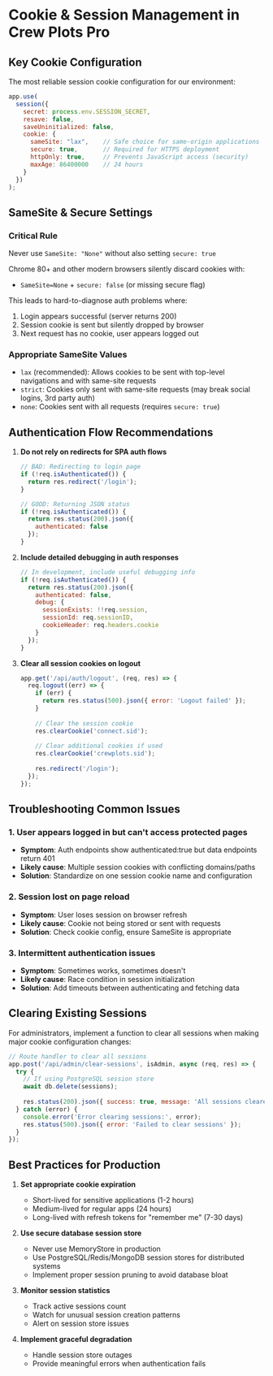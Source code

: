 # Cookie & Session Management in Crew Plots Pro

## Key Cookie Configuration

The most reliable session cookie configuration for our environment:

```javascript
app.use(
  session({
    secret: process.env.SESSION_SECRET,
    resave: false,
    saveUninitialized: false,
    cookie: {
      sameSite: "lax",    // Safe choice for same-origin applications
      secure: true,       // Required for HTTPS deployment
      httpOnly: true,     // Prevents JavaScript access (security)
      maxAge: 86400000    // 24 hours
    }
  })
);
```

## SameSite & Secure Settings

### Critical Rule
Never use `SameSite: "None"` without also setting `secure: true`

Chrome 80+ and other modern browsers silently discard cookies with:
- `SameSite=None` + `secure: false` (or missing secure flag)

This leads to hard-to-diagnose auth problems where:
1. Login appears successful (server returns 200)
2. Session cookie is sent but silently dropped by browser
3. Next request has no cookie, user appears logged out

### Appropriate SameSite Values

- `lax` (recommended): Allows cookies to be sent with top-level navigations and with same-site requests
- `strict`: Cookies only sent with same-site requests (may break social logins, 3rd party auth)
- `none`: Cookies sent with all requests (requires `secure: true`)

## Authentication Flow Recommendations

1. **Do not rely on redirects for SPA auth flows**
   ```javascript
   // BAD: Redirecting to login page
   if (!req.isAuthenticated()) {
     return res.redirect('/login');
   }
   
   // GOOD: Returning JSON status
   if (!req.isAuthenticated()) {
     return res.status(200).json({
       authenticated: false
     });
   }
   ```

2. **Include detailed debugging in auth responses**
   ```javascript
   // In development, include useful debugging info
   if (!req.isAuthenticated()) {
     return res.status(200).json({
       authenticated: false,
       debug: {
         sessionExists: !!req.session,
         sessionId: req.sessionID,
         cookieHeader: req.headers.cookie
       }
     });
   }
   ```

3. **Clear all session cookies on logout**
   ```javascript
   app.get('/api/auth/logout', (req, res) => {
     req.logout((err) => {
       if (err) {
         return res.status(500).json({ error: 'Logout failed' });
       }
       
       // Clear the session cookie
       res.clearCookie('connect.sid');
       
       // Clear additional cookies if used
       res.clearCookie('crewplots.sid');
       
       res.redirect('/login');
     });
   });
   ```

## Troubleshooting Common Issues

### 1. User appears logged in but can't access protected pages

- **Symptom**: Auth endpoints show authenticated:true but data endpoints return 401
- **Likely cause**: Multiple session cookies with conflicting domains/paths
- **Solution**: Standardize on one session cookie name and configuration

### 2. Session lost on page reload

- **Symptom**: User loses session on browser refresh
- **Likely cause**: Cookie not being stored or sent with requests
- **Solution**: Check cookie config, ensure SameSite is appropriate

### 3. Intermittent authentication issues

- **Symptom**: Sometimes works, sometimes doesn't
- **Likely cause**: Race condition in session initialization
- **Solution**: Add timeouts between authenticating and fetching data

## Clearing Existing Sessions

For administrators, implement a function to clear all sessions when making major cookie configuration changes:

```javascript
// Route handler to clear all sessions
app.post('/api/admin/clear-sessions', isAdmin, async (req, res) => {
  try {
    // If using PostgreSQL session store
    await db.delete(sessions);
    
    res.status(200).json({ success: true, message: 'All sessions cleared' });
  } catch (error) {
    console.error('Error clearing sessions:', error);
    res.status(500).json({ error: 'Failed to clear sessions' });
  }
});
```

## Best Practices for Production

1. **Set appropriate cookie expiration**
   - Short-lived for sensitive applications (1-2 hours)
   - Medium-lived for regular apps (24 hours)
   - Long-lived with refresh tokens for "remember me" (7-30 days)

2. **Use secure database session store**
   - Never use MemoryStore in production
   - Use PostgreSQL/Redis/MongoDB session stores for distributed systems
   - Implement proper session pruning to avoid database bloat

3. **Monitor session statistics**
   - Track active sessions count
   - Watch for unusual session creation patterns
   - Alert on session store issues

4. **Implement graceful degradation**
   - Handle session store outages
   - Provide meaningful errors when authentication fails